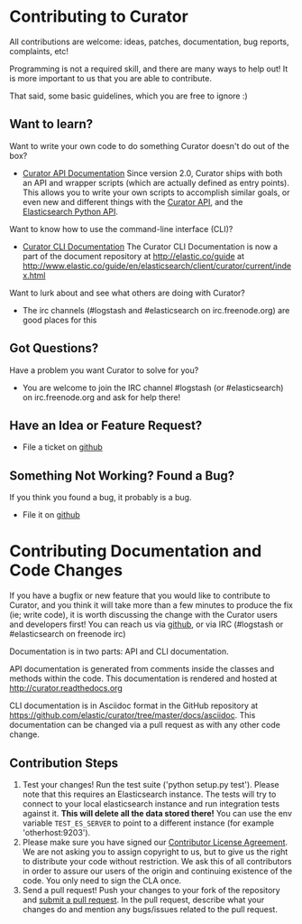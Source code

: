 # Contributing to Curator

All contributions are welcome: ideas, patches, documentation, bug reports,
complaints, etc!

Programming is not a required skill, and there are many ways to help out!
It is more important to us that you are able to contribute.

That said, some basic guidelines, which you are free to ignore :)

## Want to learn?

Want to write your own code to do something Curator doesn't do out of the box?

* [Curator API Documentation](http://curator.readthedocs.org/) Since version 2.0,
Curator ships with both an API and wrapper scripts (which are actually defined
as entry points).  This allows you to write your own scripts to accomplish
similar goals, or even new and different things with the [Curator API](http://curator.readthedocs.org/), and the
[Elasticsearch Python API](http://elasticsearch-py.readthedocs.org/).

Want to know how to use the command-line interface (CLI)?

* [Curator CLI Documentation](http://www.elastic.co/guide/en/elasticsearch/client/curator/current/index.html) The Curator CLI Documentation is now a part of the document repository at http://elastic.co/guide at http://www.elastic.co/guide/en/elasticsearch/client/curator/current/index.html

Want to lurk about and see what others are doing with Curator?

* The irc channels (#logstash and #elasticsearch on irc.freenode.org) are good places for this

## Got Questions?

Have a problem you want Curator to solve for you?

* You are welcome to join the IRC channel #logstash (or #elasticsearch) on
irc.freenode.org and ask for help there!

## Have an Idea or Feature Request?

* File a ticket on [github](https://github.com/elastic/curator/issues)

## Something Not Working? Found a Bug?

If you think you found a bug, it probably is a bug.

* File it on [github](https://github.com/elastic/logstash/issues)

# Contributing Documentation and Code Changes

If you have a bugfix or new feature that you would like to contribute to
Curator, and you think it will take more than a few minutes to produce the fix
(ie; write code), it is worth discussing the change with the Curator users and
developers first! You can reach us via [github](https://github.com/elastic/logstash/issues),
or via IRC (#logstash or #elasticsearch on freenode irc)

Documentation is in two parts: API and CLI documentation.

API documentation is generated from comments inside the classes and methods within
the code.  This documentation is rendered and hosted at http://curator.readthedocs.org

CLI documentation is in Asciidoc format in the GitHub repository at https://github.com/elastic/curator/tree/master/docs/asciidoc.
This documentation can be changed via a pull request as with any other code change.

## Contribution Steps

1. Test your changes! Run the test suite ('python setup.py test').  Please note
   that this requires an Elasticsearch instance. The tests will try to connect
   to your local elasticsearch instance and run integration tests against it.
   **This will delete all the data stored there!** You can use the env variable
   `TEST_ES_SERVER` to point to a different instance (for example 'otherhost:9203').
2. Please make sure you have signed our [Contributor License
   Agreement](http://www.elastic.co/contributor-agreement/). We are not
   asking you to assign copyright to us, but to give us the right to distribute
   your code without restriction. We ask this of all contributors in order to
   assure our users of the origin and continuing existence of the code. You
   only need to sign the CLA once.
3. Send a pull request! Push your changes to your fork of the repository and
   [submit a pull
   request](https://help.github.com/articles/using-pull-requests). In the pull
   request, describe what your changes do and mention any bugs/issues related
   to the pull request.
